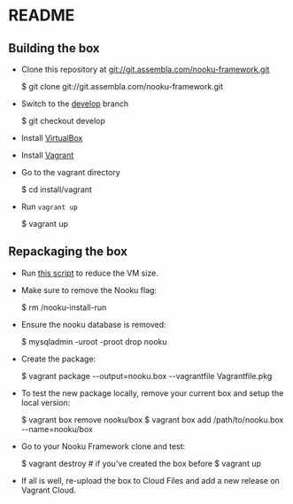 README
======

Building the box
----------------

* Clone this repository at [git://git.assembla.com/nooku-framework.git](git://git.assembla.com/nooku-framework.git)

    $ git clone git://git.assembla.com/nooku-framework.git

* Switch to the [develop](https://nooku.assembla.com/code/nooku-framework/git/nodes/develop) branch

    $ git checkout develop

* Install [VirtualBox](http://www.virtualbox.org/)

* Install [Vagrant](http://downloads.vagrantup.com/)

* Go to the vagrant directory

	$ cd install/vagrant

* Run `vagrant up`

    $ vagrant up


Repackaging the box
-----------------

* Run [this script](https://gist.github.com/adrienbrault/3775253) to reduce the VM size.

* Make sure to remove the Nooku flag: 

	$ rm /nooku-install-run
	
* Ensure the nooku database is removed:

	$ mysqladmin -uroot -proot drop nooku
	
* Create the package: 

	$ vagrant package --output=nooku.box --vagrantfile Vagrantfile.pkg 

* To test the new package locally, remove your current box and setup the local version:

	$ vagrant box remove nooku/box
	$ vagrant box add /path/to/nooku.box --name=nooku/box
	
* Go to your Nooku Framework clone and test: 

	$ vagrant destroy # if you've created the box before
	$ vagrant up
	
* If all is well, re-upload the box to Cloud Files and add a new release on Vagrant Cloud.

